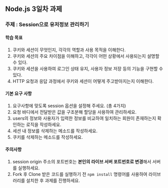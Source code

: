 ## Node.js 3일차 과제

### 주제 : Session으로 유저정보 관리하기

#### 학습 목표

1. 쿠키와 세션이 무엇인지, 각각의 역할과 사용 목적을 이해한다.
2. 쿠키와 세션의 주요 차이점을 이해하고, 각각이 어떤 상황에서 사용되는지 설명할 수 있다.
3. 쿠키와 세션을 사용하여 로그인 상태 유지, 사용자 정보 저장 등의 기능을 구현할 수 있다.
4. HTTP 요청과 응답 과정에서 쿠키와 세션이 어떻게 주고받아지는지 이해한다.

#### 기본 요구 사항

1. 요구사항에 맞도록 session 옵션을 설정해 주세요. (총 4가지)
2. 요청 바디에서 전달받은 값을 구조분해 할당을 사용하여 관리하세요.
3. users의 정보와 사용자가 입력한 정보를 비교하여 일치하는 회원이 존재하는지 확인하는 로직을 작성하세요.
4. 세션 내 정보를 삭제하는 메소드를 작성하세요.
5. 쿠키를 삭제하는 메소드를 작성하세요.

#### 주의사항

1. session origin 주소의 포트번호는 **본인의 라이브 서버 포트번호로 변경**해서 서버를 실행하세요.
2. Fork 후 Clone 받은 코드를 실행하기 전 `npm install` 명령어를 사용하여 라이브러리를 설치한 후 과제를 진행하세요.
